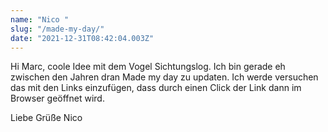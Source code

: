 ```yaml
---
name: "Nico "
slug: "/made-my-day/"
date: "2021-12-31T08:42:04.003Z"
---
```

Hi Marc,
coole Idee mit dem Vogel Sichtungslog. Ich bin gerade eh zwischen den Jahren dran Made my day zu updaten. Ich werde versuchen das mit den Links einzufügen, dass durch einen Click der Link dann im Browser geöffnet wird.

Liebe Grüße
Nico
